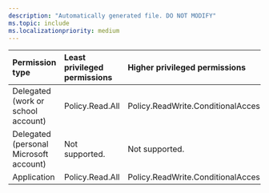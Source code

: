 ```yaml
---
description: "Automatically generated file. DO NOT MODIFY"
ms.topic: include
ms.localizationpriority: medium
---
```


|Permission type|Least privileged permissions|Higher privileged permissions|
|:---|:---|:---|
|Delegated (work or school account)|Policy.Read.All|Policy.ReadWrite.ConditionalAccess|
|Delegated (personal Microsoft account)|Not supported.|Not supported.|
|Application|Policy.Read.All|Policy.ReadWrite.ConditionalAccess|

